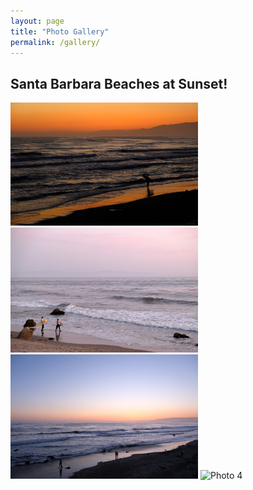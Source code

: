 ```yaml
---
layout: page
title: "Photo Gallery"
permalink: /gallery/
---
```


<h2>Santa Barbara Beaches at Sunset!</h2>

<div class="gallery">
  <img src="/gallery/SB/1.JPG" alt="Photo 1" width="300"/>
  <img src="/gallery/SB/2.JPG" alt="Photo 2" width="300"/>
  <img src="/gallery/SB/3.JPG" alt="Photo 3" width="300"/>
  <img src="/gallery/SB/4.JPG" alt="Photo 4" width="300"/>
</div>

